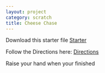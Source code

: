 ```yaml
---
layout: project
category: scratch
title: Cheese Chase
---
```


Download this starter file
[Starter](https://hilliard.instructure.com/courses/25943/files/6320289/download?wrap=1)

Follow the Directions here: [Directions](https://drive.google.com/open?id=1Q6Zcsz9YX6lgPVxKpLUULnfYspBA4GX4)

Raise your hand when your finished
